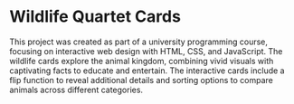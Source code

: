 # Wildlife Quartet Cards
This project was created as part of a university programming course, focusing on interactive web design with HTML, CSS, and JavaScript. The wildlife cards explore the animal kingdom, combining vivid visuals with captivating facts to educate and entertain. The interactive cards include a flip function to reveal additional details and sorting options to compare animals across different categories.
